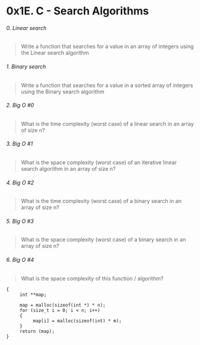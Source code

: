 # 0x1E. C - Search Algorithms

###### 0. Linear search  
> Write a function that searches for a value in an array of integers using the Linear search algorithm  

###### 1. Binary search  
> Write a function that searches for a value in a sorted array of integers using the Binary search algorithm  

###### 2. Big O #0  
> What is the time complexity (worst case) of a linear search in an array of size n?  

###### 3. Big O #1  
> What is the space complexity (worst case) of an iterative linear search algorithm in an array of size n?  

###### 4. Big O #2  
> What is the time complexity (worst case) of a binary search in an array of size n?  

###### 5. Big O #3  
> What is the space complexity (worst case) of a binary search in an array of size n?  

###### 6. Big O #4  
> What is the space complexity of this function / algorithm?  
```int **allocate_map(int n, int m)
{
     int **map;

     map = malloc(sizeof(int *) * n);
     for (size_t i = 0; i < n; i++)
     {
          map[i] = malloc(sizeof(int) * m);
     }
     return (map);
}
```
